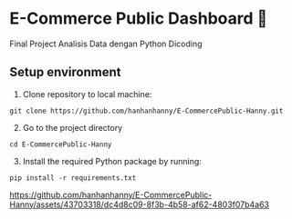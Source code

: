 # E-Commerce Public Dashboard 🛒
Final Project Analisis Data dengan Python Dicoding

## Setup environment
1. Clone repository to local machine:
```
git clone https://github.com/hanhanhanny/E-CommercePublic-Hanny.git
```
2. Go to the project directory
```
cd E-CommercePublic-Hanny
```
3. Install the required Python package by running:
```
pip install -r requirements.txt
```


https://github.com/hanhanhanny/E-CommercePublic-Hanny/assets/43703318/dc4d8c09-8f3b-4b58-af62-4803f07b4a63

